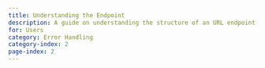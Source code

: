 ```yaml
---
title: Understanding the Endpoint
description: A guide on understanding the structure of an URL endpoint, in case you want to further research an issue with an addon.
for: Users
category: Error Handling
category-index: 2
page-index: 2
---
```


